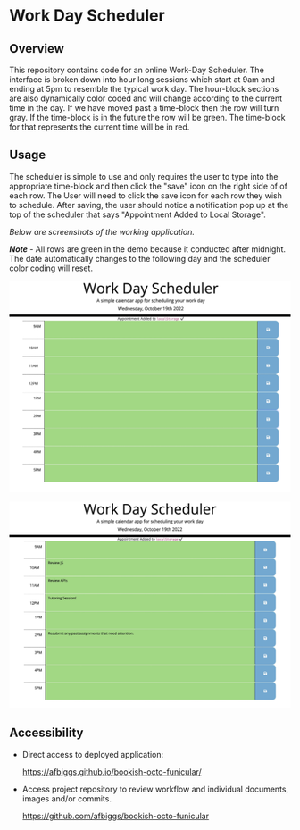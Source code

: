 # Work Day Scheduler 

## Overview 
This repository contains code for an online Work-Day Scheduler. The interface is broken down into hour long sessions which start at 9am and ending at 5pm to resemble the typical work day. The hour-block sections are also dynamically color coded and will change according to the current time in the day. If we have moved past a time-block then the row will turn gray. If the time-block is in the future the row will be green. The time-block for that represents the current time will be in red. 

## Usage 
The scheduler is simple to use and only requires the user to type into the appropriate time-block and then click the "save" icon on the right side of of each row. The User will need to click the save icon for each row they wish to schedule. After saving, the user should notice a notification pop up at the top of the scheduler that says "Appointment Added to Local Storage".

*Below are screenshots of the working application.*

***Note*** - All rows are green in the demo because it conducted after midnight. The date automatically changes to the following day and the scheduler color coding will reset. 

![](images/empty-schedule.jpeg)

![](images/full-ish-schedule.jpeg)





## Accessibility

* Direct access to deployed application:

  https://afbiggs.github.io/bookish-octo-funicular/
    
* Access project repository to review workflow and individual documents, images and/or commits. 

    https://github.com/afbiggs/bookish-octo-funicular
